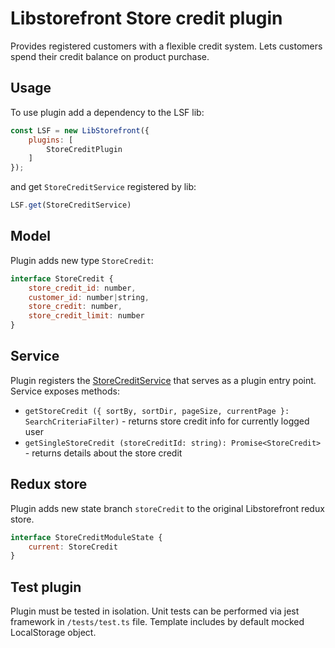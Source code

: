 # Libstorefront Store credit plugin
Provides registered customers with a flexible credit system. 
Lets customers spend their credit balance on product purchase.

## Usage
To use plugin add a dependency to the LSF lib:
```javascript
const LSF = new LibStorefront({
    plugins: [
        StoreCreditPlugin
    ]
});
```

and get `StoreCreditService` registered by lib:
```javascript
LSF.get(StoreCreditService)
```
## Model
Plugin adds new type `StoreCredit`:
```javascript
interface StoreCredit {
    store_credit_id: number,
    customer_id: number|string,
    store_credit: number,
    store_credit_limit: number
}
```

## Service
Plugin registers the [StoreCreditService](https://gitlab.grupakmk.pl/internal/frontend/api/addons/libstorefront-addons/libstorefront-store-credit-plugin/-/blob/master/src/service/index.ts) that serves as a plugin entry point.
Service exposes methods:
* `getStoreCredit ({ sortBy, sortDir, pageSize, currentPage }: SearchCriteriaFilter)` - returns store credit info for currently logged user
* `getSingleStoreCredit (storeCreditId: string): Promise<StoreCredit>` - returns details about the store credit

## Redux store 
Plugin adds new state branch `storeCredit` to the original Libstorefront redux store.
```javascript
interface StoreCreditModuleState {
    current: StoreCredit
}
```

## Test plugin
Plugin must be tested in isolation. Unit tests can be performed via jest framework
in `/tests/test.ts` file.
Template includes by default mocked LocalStorage object.
